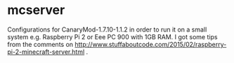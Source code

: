 # mcserver
Configurations for CanaryMod-1.7.10-1.1.2 in order to run it on a small system e.g. Raspberry Pi 2 or Eee PC 900 with 1GB RAM. I got some tips from the comments on http://www.stuffaboutcode.com/2015/02/raspberry-pi-2-minecraft-server.html .
